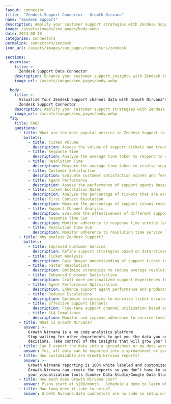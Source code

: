 ```yaml
---
layout: connector
title:  "Zendesk Support Connector - Growth Nirvana"
name: "Zendesk Support"
description: Amplify your customer support strategies with Zendesk Support integration, gaining actionable insights from ticket data analysis.
image: /assets/images/seo_pages/body.webp
date: 2023-08-18
categories: connectors
permalink: connectors/zendesk
icon_url: /assets/images/seo_pages/connectors/zendesk

sections:
  overview:
    title: >-
      Zendesk Support Data Connector
    description: Enhance your customer support insights with Zendesk Support integration. Seamlessly merge support data, unlocking insights that shape customer service strategies, ticket analysis, and operational excellence.
    image_url: /assets/images/seo_pages/body.webp

  body:
    title: >-
      Visualize Your Zendesk Support channel data with Growth Nirvana's
      Zendesk Support Connector
    description: Amplify your customer support strategies with Zendesk Support integration, gaining actionable insights from ticket data analysis.
    image_url: /assets/images/seo_pages/body.webp
  faq:
    title: FAQs
    questions:
      - title: What are the most popular metrics in Zendesk Support to analyze?
        bullets:
          - title: Ticket Volume
            description: Assess the volume of support tickets and trends over time.
          - title: Response Time
            description: Analyze the average time taken to respond to support tickets.
          - title: Resolution Time
            description: Measure the average time taken to resolve support tickets.
          - title: Customer Satisfaction
            description: Evaluate customer satisfaction scores and feedback for support interactions.
          - title: Agent Performance
            description: Assess the performance of support agents based on ticket metrics.
          - title: Ticket Escalation Rates
            description: Analyze the percentage of tickets that are escalated to higher levels of support.
          - title: First Contact Resolution
            description: Measure the percentage of support issues resolved in a single interaction.
          - title: Support Channel Analysis
            description: Evaluate the effectiveness of different support channels (e.g., email, chat, phone).
          - title: Response Time SLA
            description: Monitor adherence to response time service level agreements for support tickets.
          - title: Resolution Time SLA
            description: Monitor adherence to resolution time service level agreements for support tickets.
      - title: Why analyze Zendesk Support?
        bullets:
          - title: Improved Customer Service
            description: Refine support strategies based on data-driven insights.
          - title: Ticket Analysis
            description: Gain deeper understanding of support ticket trends and patterns.
          - title: Faster Resolutions
            description: Optimize strategies to reduce average resolution times for support tickets.
          - title: Enhanced Customer Satisfaction
            description: Craft more personalized support experiences for higher customer satisfaction.
          - title: Agent Performance Optimization
            description: Enhance support agent performance and productivity based on data insights.
          - title: Reduced Escalations
            description: Optimize strategies to minimize ticket escalations and improve first contact resolution rates.
          - title: Effective Support Channels
            description: Fine-tune support channel utilization based on effectiveness metrics.
          - title: SLA Compliance
            description: Monitor and improve adherence to service level agreements for response and resolution times.
      - title: What is Growth Nirvana?
        answer: >-
          Growth Nirvana is a no code analytics platform 
          Stop waiting for other departments to get you the data you need to make critical business 
          decisions. Take control of the insights that will grow your business.
      - title: Can I export the data into a spreadsheet or my data warehouse?
        answer: Yes, all data can be exported into a spreadsheet or your data warehouse (Google BigQuery, AWS, Snowflake, Azure, etc)
      - title: How customizable are Growth Nirvana reports?
        answer: >-
          Growth Nirvana reporting is 100% white labeled and customized to your specifications.
          Growth Nirvana can create the reports so you don’t have to or you can connect
          your visualization tools (Looker Data Studio/Google Data Studio, Tableau, PowerBI, etc) to Growth Nirvana.
      - title: How much does Growth Nirvana cost?
        answer: Plans start at $200/month.  Schedule a demo to learn what plan is best for you.
      - title: How long does it take to setup?
        answer: Growth Nirvana data connectors are no code so setup only requires a few clicks.
---
```

